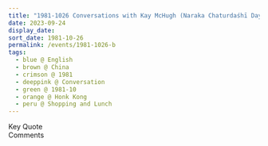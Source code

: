 ```yaml
---
title: "1981-1026 Conversations with Kay McHugh (Naraka Chaturdaśhī Day), Shopping and Lunch, Hong Kong, China"
date: 2023-09-24
display_date: 
sort_date: 1981-10-26
permalink: /events/1981-1026-b
tags:
  - blue @ English
  - brown @ China
  - crimson @ 1981
  - deeppink @ Conversation
  - green @ 1981-10
  - orange @ Honk Kong
  - peru @ Shopping and Lunch
---
```


<wave-list>
  <list-title color="green" width="75">Key Quote</list-title>
  <list-item color="BlanchedAlmond"  width="200"></list-item>
  <list-item color="Lavender"></list-item>
  <list-item color="BlanchedAlmond"></list-item>
</wave-list>

<br>

<wave-list>
  <list-title color="green" width="75">Comments</list-title>
  <list-item color="BlanchedAlmond"  width="200"></list-item>
  <list-item color="Lavender"></list-item>
  <list-item color="BlanchedAlmond"></list-item>
</wave-list>